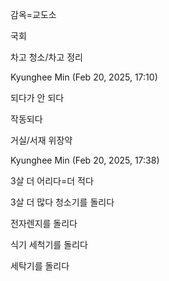 감옥=교도소

국회

차고 청소/차고 정리

Kyunghee Min (Feb 20, 2025, 17:10)

되다가 안 되다

작동되다

거실/서재
위장약

Kyunghee Min (Feb 20, 2025, 17:38)

3살 더 어리다=더 적다

3살 더 많다
청소기를 돌리다

전자렌지를 돌리다

식기 세척기를 돌리다

세탁기를 돌리다